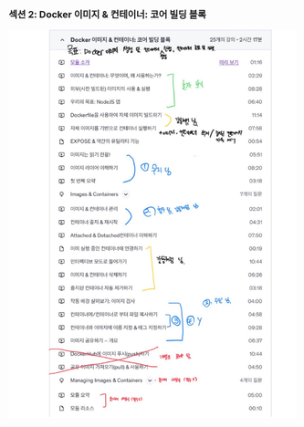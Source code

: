 ### 섹션 2: Docker 이미지 & 컨테이너: 코어 빌딩 블록
![섹션2 계획](https://github.com/Deep-Dive-Docker/docker-kubernetes-2025/blob/main/sections/02/2%EC%A3%BC%EC%B0%A8.jpg)
